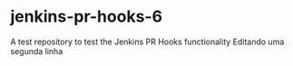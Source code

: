 # jenkins-pr-hooks-6
A test repository to test the Jenkins PR Hooks functionality
Editando uma segunda linha
